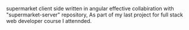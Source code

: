 supermarket client side written in angular
effective collabiration with "supermarket-server" repository,
As part of my last project for full stack web developer course I attennded.
